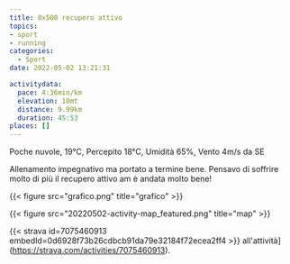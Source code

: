```yaml
---
title: 8x500 recupero attivo
topics:
- sport
- running
categories: 
  - Sport
date: 2022-05-02 13:21:31

activitydata:
  pace: 4:36min/km
  elevation: 10mt
  distance: 9.99km
  duration: 45:53
places: []
---
```


Poche nuvole, 19°C, Percepito 18°C, Umidità 65%, Vento 4m/s da SE

<!--more-->

Allenamento impegnativo ma portato a termine bene. Pensavo di soffrire molto di più il recupero attivo am è andata molto bene!

{{< figure src="grafico.png" title="grafico" >}}

{{<  figure src="20220502-activity-map_featured.png" title="map" >}}

{{< strava id=7075460913 embedId=0d6928f73b26cdbcb91da79e32184f72ecea2ff4 >}} all'attività](https://strava.com/activities/7075460913).
